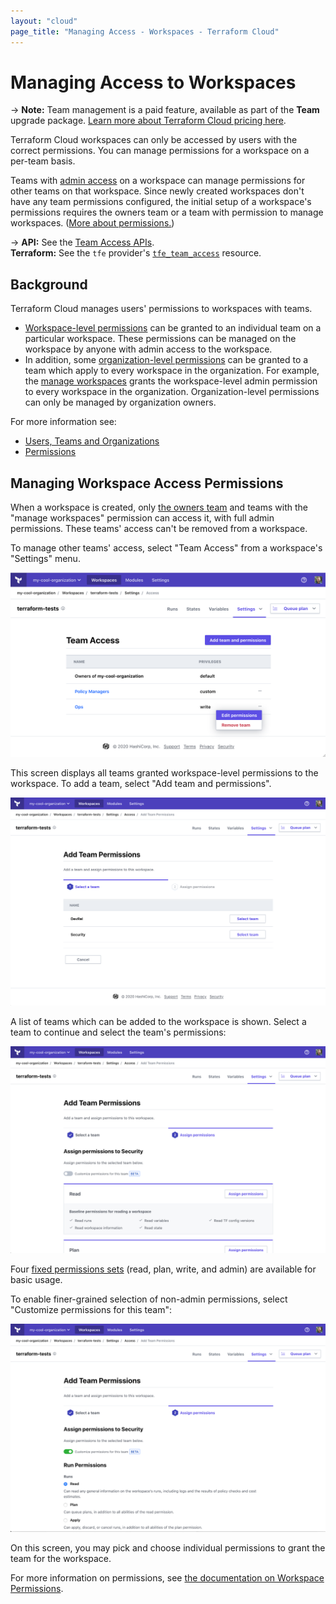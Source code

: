 ```yaml
---
layout: "cloud"
page_title: "Managing Access - Workspaces - Terraform Cloud"
---
```


# Managing Access to Workspaces

-> **Note:** Team management is a paid feature, available as part of the **Team** upgrade package. [Learn more about Terraform Cloud pricing here](https://www.hashicorp.com/products/terraform/pricing/).

Terraform Cloud workspaces can only be accessed by users with the correct permissions. You can manage permissions for a workspace on a per-team basis.

Teams with [admin access](../users-teams-organizations/permissions.html) on a workspace can manage permissions for other teams on that workspace. Since newly created workspaces don't have any team permissions configured, the initial setup of a workspace's permissions requires the owners team or a team with permission to manage workspaces. ([More about permissions.](/docs/cloud/users-teams-organizations/permissions.html))

[permissions-citation]: #intentionally-unused---keep-for-maintainers

-> **API:** See the [Team Access APIs](../api/team-access.html). <br/>
**Terraform:** See the `tfe` provider's [`tfe_team_access`](/docs/providers/tfe/r/team_access.html) resource.

## Background

Terraform Cloud manages users' permissions to workspaces with teams.

* [Workspace-level permissions](../users-teams-organizations/permissions.html#workspace-permissions) can be granted to an individual team on a particular workspace. These permissions can be managed on the workspace by anyone with admin access to the workspace.
* In addition, some [organization-level permissions](..//users-teams-organizations/permissions.html#organization-permissions) can be granted to a team which apply to every workspace in the organization. For example, the
[manage workspaces](../users-teams-organizations/permissions.html#manage-workspaces) grants the workspace-level admin permission to every workspace in the organization. Organization-level permissions can only be managed by organization owners.

For more information see:

- [Users, Teams and Organizations](../users-teams-organizations/index.html)
- [Permissions](../users-teams-organizations/permissions.html)

## Managing Workspace Access Permissions

When a workspace is created, only [the owners team](../users-teams-organizations/teams.html#the-owners-team) and teams with the "manage workspaces" permission can access it, with full admin permissions. These teams' access can't be removed from a workspace.

To manage other teams' access, select "Team Access" from a workspace's "Settings" menu.

![Screenshot: a workspace's access settings page](./images/access.png)

This screen displays all teams granted workspace-level permissions to the workspace. To add a team, select "Add team and
permissions".


![Screenshot: adding a team to a workspace](./images/add-team-access.png)

A list of teams which can be added to the workspace is shown. Select a team to continue and select the team's
permissions:

![Screenshot: adding team permissions](./images/add-team-perms-standard.png)

Four [fixed permissions sets](../users-teams-organizations/permissions.html#fixed-permission-sets) (read, plan, write, and admin) are available for basic usage.

To enable finer-grained selection of non-admin permissions, select "Customize permissions for this team":

![Screenshot: adding customized team permissions](./images/add-team-perms-cwa.png)

On this screen, you may pick and choose individual permissions to grant the team for the workspace.

For more information on permissions, see [the documentation on Workspace
Permissions](../users-teams-organizations/permissions.html#workspace-permissions).
